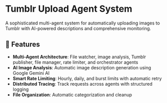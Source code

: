 # Tumblr Upload Agent System

A sophisticated multi-agent system for automatically uploading images to Tumblr with AI-powered descriptions and comprehensive monitoring.

## 🌟 Features

- **Multi-Agent Architecture**: File watcher, image analysis, Tumblr publisher, file manager, rate limiter, and orchestrator agents
- **AI Image Analysis**: Automatic image description generation using Google Gemini AI
- **Smart Rate Limiting**: Hourly, daily, and burst limits with automatic retry
- **Distributed Tracing**: Track requests across agents with structured logging
- **File Organization**: Automatic categorization and cleanup
